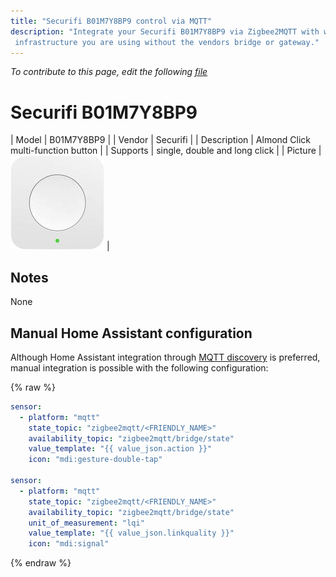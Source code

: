 ```yaml
---
title: "Securifi B01M7Y8BP9 control via MQTT"
description: "Integrate your Securifi B01M7Y8BP9 via Zigbee2MQTT with whatever smart home
 infrastructure you are using without the vendors bridge or gateway."
---
```


*To contribute to this page, edit the following
[file](https://github.com/Koenkk/zigbee2mqtt.io/blob/master/docs/devices/B01M7Y8BP9.md)*

# Securifi B01M7Y8BP9

| Model | B01M7Y8BP9  |
| Vendor  | Securifi  |
| Description | Almond Click multi-function button |
| Supports | single, double and long click |
| Picture | ![Securifi B01M7Y8BP9](../images/devices/B01M7Y8BP9.jpg) |

## Notes

None

## Manual Home Assistant configuration
Although Home Assistant integration through [MQTT discovery](../integration/home_assistant) is preferred,
manual integration is possible with the following configuration:


{% raw %}
```yaml
sensor:
  - platform: "mqtt"
    state_topic: "zigbee2mqtt/<FRIENDLY_NAME>"
    availability_topic: "zigbee2mqtt/bridge/state"
    value_template: "{{ value_json.action }}"
    icon: "mdi:gesture-double-tap"

sensor:
  - platform: "mqtt"
    state_topic: "zigbee2mqtt/<FRIENDLY_NAME>"
    availability_topic: "zigbee2mqtt/bridge/state"
    unit_of_measurement: "lqi"
    value_template: "{{ value_json.linkquality }}"
    icon: "mdi:signal"
```
{% endraw %}


